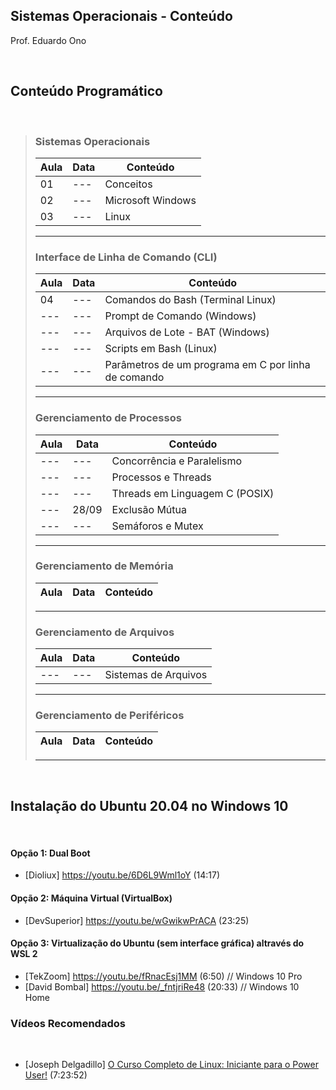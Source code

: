 ## Sistemas Operacionais - Conteúdo

Prof. Eduardo Ono

<br>

## Conteúdo Programático
<br>

> ### Sistemas Operacionais
> Aula | Data | Conteúdo
> ---  | ---  | ---
> 01   | ---  | Conceitos
> 02   | ---  | Microsoft Windows
> 03   | ---  | Linux
> ---
> ### Interface de Linha de Comando (CLI)
> Aula | Data | Conteúdo
> --- | --- | ---
> 04  | --- | Comandos do Bash (Terminal Linux)
> --- | --- | Prompt de Comando (Windows)
> --- | --- | Arquivos de Lote - BAT (Windows)
> --- | --- | Scripts em Bash (Linux)
> --- | --- | Parâmetros de um programa em C por linha de comando
> ---
> ### Gerenciamento de Processos
> Aula | Data  | Conteúdo
> ---  | ---   | ---
> ---  | ---   | Concorrência e Paralelismo
> ---  | ---   | Processos e Threads
> ---  | ---   | Threads em Linguagem C (POSIX)
> ---  | 28/09 | Exclusão Mútua
> ---  | ---   | Semáforos e Mutex
> ---
> ### Gerenciamento de Memória
> Aula | Data  | Conteúdo
> ---  | ---   | ---
> ---
> ### Gerenciamento de Arquivos
> Aula | Data  | Conteúdo
> ---  | ---   | ---
> ---  | ---   | Sistemas de Arquivos
> ---
> ### Gerenciamento de Periféricos
> Aula | Data  | Conteúdo
> --- | --- | ---
> ---

<br>

## Instalação do Ubuntu 20.04 no Windows 10
<br>

#### Opção 1: Dual Boot

- [Dioliux] https://youtu.be/6D6L9Wml1oY (14:17)

#### Opção 2: Máquina Virtual (VirtualBox)

- [DevSuperior] https://youtu.be/wGwikwPrACA (23:25)

#### Opção 3: Virtualização do Ubuntu (sem interface gráfica) altravés do WSL 2

- [TekZoom] https://youtu.be/fRnacEsj1MM (6:50)  // Windows 10 Pro
- [David Bombal] https://youtu.be/_fntjriRe48 (20:33)  // Windows 10 Home

### Vídeos Recomendados
<br>

* [Joseph Delgadillo] [O Curso Completo de Linux: Iniciante para o Power User!](https://www.youtube.com/watch?v=wBp0Rb-ZJak) (7:23:52)
